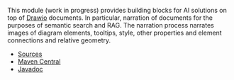 This module (work in progress) provides building blocks for AI solutions on top of [Drawio](../../core/drawio/index.html) documents.
In particular, narration of documents for the purposes of semantic search and RAG. 
The narration process narrates images of diagram elements, tooltips, style, other properties and element connections and relative geometry.

* [Sources](https://github.com/Nasdanika/ai/tree/main/drawio)
* [Maven Central](https://central.sonatype.com/artifact/org.nasdanika.ai/drawio)
* [Javadoc](https://javadoc.io/doc/org.nasdanika.ai/drawio)

